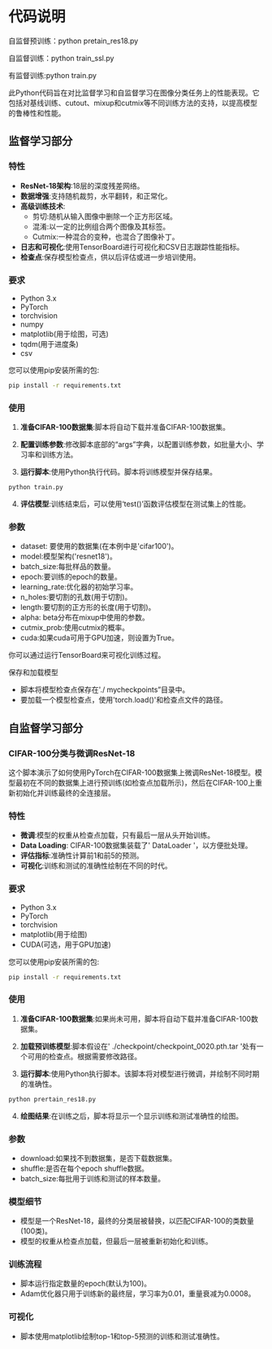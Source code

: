# 代码说明
自监督预训练：python pretain_res18.py

自监督训练：python train_ssl.py

有监督训练:python train.py

此Python代码旨在对比监督学习和自监督学习在图像分类任务上的性能表现。它包括对基线训练、cutout、mixup和cutmix等不同训练方法的支持，以提高模型的鲁棒性和性能。


## 监督学习部分

### 特性

- **ResNet-18架构**:18层的深度残差网络。
- **数据增强**:支持随机裁剪，水平翻转，和正常化。
- **高级训练技术**:
  - 剪切:随机从输入图像中删除一个正方形区域。
  - 混淆:以一定的比例组合两个图像及其标签。
  - Cutmix:一种混合的变种，也混合了图像补丁。
- **日志和可视化**:使用TensorBoard进行可视化和CSV日志跟踪性能指标。
- **检查点**:保存模型检查点，供以后评估或进一步培训使用。

### 要求

- Python 3.x
- PyTorch
- torchvision
- numpy
- matplotlib(用于绘图，可选)
- tqdm(用于进度条)
- csv

您可以使用pip安装所需的包:
```bash
pip install -r requirements.txt
```

### 使用

1. **准备CIFAR-100数据集**:脚本将自动下载并准备CIFAR-100数据集。

2. **配置训练参数**:修改脚本底部的“args”字典，以配置训练参数，如批量大小、学习率和训练方法。

3. **运行脚本**:使用Python执行代码。脚本将训练模型并保存结果。

```bash
python train.py
```

4. **评估模型**:训练结束后，可以使用‘test()’函数评估模型在测试集上的性能。

### 参数

- dataset: 要使用的数据集(在本例中是'cifar100')。
- model:模型架构('resnet18')。
- batch_size:每批样品的数量。
- epoch:要训练的epoch的数量。
- learning_rate:优化器的初始学习率。
- n_holes:要切割的孔数(用于切割)。
- length:要切割的正方形的长度(用于切割)。
- alpha: beta分布在mixup中使用的参数。
- cutmix_prob:使用cutmix的概率。
- cuda:如果cuda可用于GPU加速，则设置为True。

你可以通过运行TensorBoard来可视化训练过程。


保存和加载模型

- 脚本将模型检查点保存在'./ mycheckpoints”目录中。
- 要加载一个模型检查点，使用'torch.load()'和检查点文件的路径。

## 自监督学习部分

### CIFAR-100分类与微调ResNet-18

这个脚本演示了如何使用PyTorch在CIFAR-100数据集上微调ResNet-18模型。模型最初在不同的数据集上进行预训练(如检查点加载所示)，然后在CIFAR-100上重新初始化并训练最终的全连接层。

### 特性

- **微调**:模型的权重从检查点加载，只有最后一层从头开始训练。
- **Data Loading**: CIFAR-100数据集装载了' DataLoader '，以方便批处理。
- **评估指标**:准确性计算前1和前5的预测。
- **可视化**:训练和测试的准确性绘制在不同的时代。

### 要求

- Python 3.x
- PyTorch
- torchvision
- matplotlib(用于绘图)
- CUDA(可选，用于GPU加速)

您可以使用pip安装所需的包:

```bash
pip install -r requirements.txt
```

### 使用

1. **准备CIFAR-100数据集**:如果尚未可用，脚本将自动下载并准备CIFAR-100数据集。

2. **加载预训练模型**:脚本假设在' ./checkpoint/checkpoint_0020.pth.tar '处有一个可用的检查点。根据需要修改路径。

3. **运行脚本**:使用Python执行脚本。该脚本将对模型进行微调，并绘制不同时期的准确性。

```bash
python prertain_res18.py
```

4. **绘图结果**:在训练之后，脚本将显示一个显示训练和测试准确性的绘图。

### 参数

- download:如果找不到数据集，是否下载数据集。
- shuffle:是否在每个epoch shuffle数据。
- batch_size:每批用于训练和测试的样本数量。

### 模型细节

- 模型是一个ResNet-18，最终的分类层被替换，以匹配CIFAR-100的类数量(100类)。
- 模型的权重从检查点加载，但最后一层被重新初始化和训练。

### 训练流程

- 脚本运行指定数量的epoch(默认为100)。
- Adam优化器只用于训练新的最终层，学习率为0.01，重量衰减为0.0008。

### 可视化

- 脚本使用matplotlib绘制top-1和top-5预测的训练和测试准确性。

